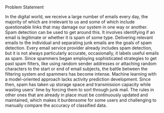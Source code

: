 Problem Statement


In the digital world, we receive a large number of emails every day, the majority of which
are irrelevant to us and some of which include questionable links that may damage our
system in one way or another. Spam detection can be used to get around this. It involves
identifying if an email is legitimate or whether it is spam of some type. Delivering relevant
emails to the individual and separating junk emails are the goals of spam detection. Every
email service provider already includes spam detection, but it is not always particularly
accurate, occasionally, it labels useful emails as spam.
Since spammers began employing sophisticated strategies to get past spam filters, like
using random sender addresses or attaching random characters to the start or end of email
subjects, the battle between the filtering system and spammers has become intense.
Machine learning with a model-oriented approach lacks activity prediction development.
Since then, spam has taken up storage space and transmission capacity while wasting
users' time by forcing them to sort through junk mail. The rules in other ones that are
already in place must be continuously updated and maintained, which makes it
burdensome for some users and challenging to manually compare the accuracy of
classified data.
